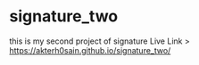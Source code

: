 # signature_two
this is my second project of signature Live Link > https://akterh0sain.github.io/signature_two/

